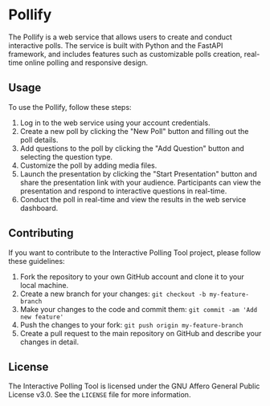 # Pollify

The Pollify is a web service that allows users to create and conduct interactive polls. The service is built with Python and the FastAPI framework, and includes features such as customizable polls creation, real-time online polling and responsive design.

## Usage

To use the Pollify, follow these steps:

1. Log in to the web service using your account credentials.
2. Create a new poll by clicking the "New Poll" button and filling out the poll details.
3. Add questions to the poll by clicking the "Add Question" button and selecting the question type.
4. Customize the poll by adding media files.
5. Launch the presentation by clicking the "Start Presentation" button and share the presentation link with your audience. Participants can view the presentation and respond to interactive questions in real-time.  
6. Conduct the poll in real-time and view the results in the web service dashboard.

## Contributing

If you want to contribute to the Interactive Polling Tool project, please follow these guidelines:

1. Fork the repository to your own GitHub account and clone it to your local machine.
2. Create a new branch for your changes: `git checkout -b my-feature-branch`
3. Make your changes to the code and commit them: `git commit -am 'Add new feature'`
4. Push the changes to your fork: `git push origin my-feature-branch`
5. Create a pull request to the main repository on GitHub and describe your changes in detail.

## License

The Interactive Polling Tool is licensed under the GNU Affero General Public License v3.0. See the `LICENSE` file for more information.
